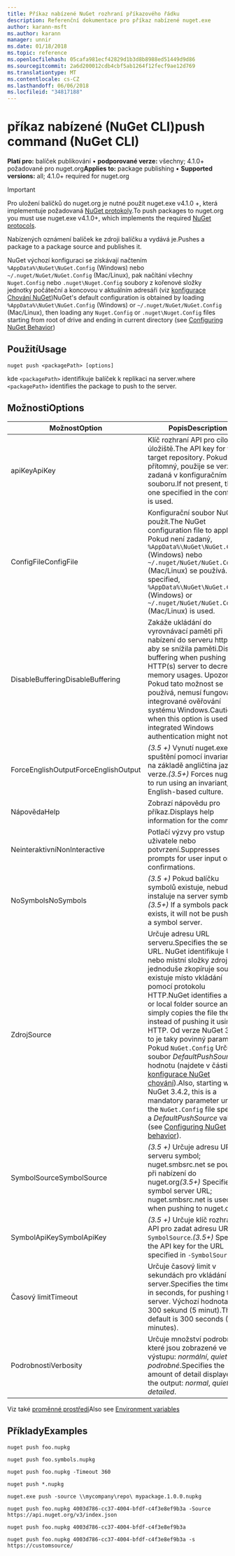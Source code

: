 ```yaml
---
title: Příkaz nabízené NuGet rozhraní příkazového řádku
description: Referenční dokumentace pro příkaz nabízené nuget.exe
author: karann-msft
ms.author: karann
manager: unnir
ms.date: 01/18/2018
ms.topic: reference
ms.openlocfilehash: 05cafa981ecf42829d1b3d8b8988ed51449d9d86
ms.sourcegitcommit: 2a6d200012cdb4cbf5ab1264f12fecf9ae12d769
ms.translationtype: MT
ms.contentlocale: cs-CZ
ms.lasthandoff: 06/06/2018
ms.locfileid: "34817188"
---
```

# <a name="push-command-nuget-cli"></a><span data-ttu-id="dcb3f-103">příkaz nabízené (NuGet CLI)</span><span class="sxs-lookup"><span data-stu-id="dcb3f-103">push command (NuGet CLI)</span></span>

<span data-ttu-id="dcb3f-104">**Platí pro:** balíček publikování &bullet; **podporované verze:** všechny; 4.1.0+ požadované pro nuget.org</span><span class="sxs-lookup"><span data-stu-id="dcb3f-104">**Applies to:** package publishing &bullet; **Supported versions:** all; 4.1.0+ required for nuget.org</span></span>

> [!Important]
> <span data-ttu-id="dcb3f-105">Pro uložení balíčků do nuget.org je nutné použít nuget.exe v4.1.0 +, která implementuje požadovaná [NuGet protokoly](../api/nuget-protocols.md).</span><span class="sxs-lookup"><span data-stu-id="dcb3f-105">To push packages to nuget.org you must use nuget.exe v4.1.0+, which implements the required [NuGet protocols](../api/nuget-protocols.md).</span></span>

<span data-ttu-id="dcb3f-106">Nabízených oznámení balíček ke zdroji balíčku a vydává je.</span><span class="sxs-lookup"><span data-stu-id="dcb3f-106">Pushes a package to a package source and publishes it.</span></span>

<span data-ttu-id="dcb3f-107">NuGet výchozí konfiguraci se získávají načtením `%AppData%\NuGet\NuGet.Config` (Windows) nebo `~/.nuget/NuGet/NuGet.Config` (Mac/Linux), pak načítání všechny `Nuget.Config` nebo `.nuget\Nuget.Config` soubory z kořenové složky jednotky počáteční a koncovou v aktuálním adresáři (viz [konfigurace Chování NuGet](../consume-packages/configuring-nuget-behavior.md))</span><span class="sxs-lookup"><span data-stu-id="dcb3f-107">NuGet's default configuration is obtained by loading `%AppData%\NuGet\NuGet.Config` (Windows) or `~/.nuget/NuGet/NuGet.Config` (Mac/Linux), then loading any `Nuget.Config` or `.nuget\Nuget.Config` files starting from root of drive and ending in current directory (see [Configuring NuGet Behavior](../consume-packages/configuring-nuget-behavior.md))</span></span>

## <a name="usage"></a><span data-ttu-id="dcb3f-108">Použití</span><span class="sxs-lookup"><span data-stu-id="dcb3f-108">Usage</span></span>

```cli
nuget push <packagePath> [options]
```

<span data-ttu-id="dcb3f-109">kde `<packagePath>` identifikuje balíček k replikaci na server.</span><span class="sxs-lookup"><span data-stu-id="dcb3f-109">where `<packagePath>` identifies the package to push to the server.</span></span>

## <a name="options"></a><span data-ttu-id="dcb3f-110">Možnosti</span><span class="sxs-lookup"><span data-stu-id="dcb3f-110">Options</span></span>

| <span data-ttu-id="dcb3f-111">Možnost</span><span class="sxs-lookup"><span data-stu-id="dcb3f-111">Option</span></span> | <span data-ttu-id="dcb3f-112">Popis</span><span class="sxs-lookup"><span data-stu-id="dcb3f-112">Description</span></span> |
| --- | --- |
| <span data-ttu-id="dcb3f-113">apiKey</span><span class="sxs-lookup"><span data-stu-id="dcb3f-113">ApiKey</span></span> | <span data-ttu-id="dcb3f-114">Klíč rozhraní API pro cílové úložiště.</span><span class="sxs-lookup"><span data-stu-id="dcb3f-114">The API key for the target repository.</span></span> <span data-ttu-id="dcb3f-115">Pokud není přítomný, použije se verze zadaná v konfiguračním souboru.</span><span class="sxs-lookup"><span data-stu-id="dcb3f-115">If not present,  the one specified in the config file is used.</span></span> |
| <span data-ttu-id="dcb3f-116">ConfigFile</span><span class="sxs-lookup"><span data-stu-id="dcb3f-116">ConfigFile</span></span> | <span data-ttu-id="dcb3f-117">Konfigurační soubor NuGet použít.</span><span class="sxs-lookup"><span data-stu-id="dcb3f-117">The NuGet configuration file to apply.</span></span> <span data-ttu-id="dcb3f-118">Pokud není zadaný, `%AppData%\NuGet\NuGet.Config` (Windows) nebo `~/.nuget/NuGet/NuGet.Config` (Mac/Linux) se používá.</span><span class="sxs-lookup"><span data-stu-id="dcb3f-118">If not specified, `%AppData%\NuGet\NuGet.Config` (Windows) or `~/.nuget/NuGet/NuGet.Config` (Mac/Linux) is used.</span></span>|
| <span data-ttu-id="dcb3f-119">DisableBuffering</span><span class="sxs-lookup"><span data-stu-id="dcb3f-119">DisableBuffering</span></span> | <span data-ttu-id="dcb3f-120">Zakáže ukládání do vyrovnávací paměti při nabízení do serveru http (s), aby se snížila paměti.</span><span class="sxs-lookup"><span data-stu-id="dcb3f-120">Disables buffering when pushing to an HTTP(s) server to decrease memory usages.</span></span> <span data-ttu-id="dcb3f-121">Upozornění: Pokud tato možnost se používá, nemusí fungovat integrované ověřování systému Windows.</span><span class="sxs-lookup"><span data-stu-id="dcb3f-121">Caution: when this option is used, integrated Windows authentication might not work.</span></span> |
| <span data-ttu-id="dcb3f-122">ForceEnglishOutput</span><span class="sxs-lookup"><span data-stu-id="dcb3f-122">ForceEnglishOutput</span></span> | <span data-ttu-id="dcb3f-123">*(3.5 +)*  Vynutí nuget.exe ke spuštění pomocí invariantní, na základě angličtina jazykové verze.</span><span class="sxs-lookup"><span data-stu-id="dcb3f-123">*(3.5+)* Forces nuget.exe to run using an invariant, English-based culture.</span></span> |
| <span data-ttu-id="dcb3f-124">Nápověda</span><span class="sxs-lookup"><span data-stu-id="dcb3f-124">Help</span></span> | <span data-ttu-id="dcb3f-125">Zobrazí nápovědu pro příkaz.</span><span class="sxs-lookup"><span data-stu-id="dcb3f-125">Displays help information for the command.</span></span> |
| <span data-ttu-id="dcb3f-126">Neinteraktivní</span><span class="sxs-lookup"><span data-stu-id="dcb3f-126">NonInteractive</span></span> | <span data-ttu-id="dcb3f-127">Potlačí výzvy pro vstup uživatele nebo potvrzení.</span><span class="sxs-lookup"><span data-stu-id="dcb3f-127">Suppresses prompts for user input or confirmations.</span></span> |
| <span data-ttu-id="dcb3f-128">NoSymbols</span><span class="sxs-lookup"><span data-stu-id="dcb3f-128">NoSymbols</span></span> | <span data-ttu-id="dcb3f-129">*(3.5 +)*  Pokud balíčku symbolů existuje, nebude instaluje na server symbol.</span><span class="sxs-lookup"><span data-stu-id="dcb3f-129">*(3.5+)* If a symbols package exists, it will not be pushed to a symbol server.</span></span> |
| <span data-ttu-id="dcb3f-130">Zdroj</span><span class="sxs-lookup"><span data-stu-id="dcb3f-130">Source</span></span> | <span data-ttu-id="dcb3f-131">Určuje adresu URL serveru.</span><span class="sxs-lookup"><span data-stu-id="dcb3f-131">Specifies the server URL.</span></span> <span data-ttu-id="dcb3f-132">NuGet identifikuje UNC nebo místní složky zdroje a jednoduše zkopíruje soubor existuje místo vkládání pomocí protokolu HTTP.</span><span class="sxs-lookup"><span data-stu-id="dcb3f-132">NuGet identifies a UNC or local folder source and simply copies the file there instead of pushing it using HTTP.</span></span>  <span data-ttu-id="dcb3f-133">Od verze NuGet 3.4.2, to je taky povinný parametr. Pokud `NuGet.Config` Určuje soubor *DefaultPushSource* hodnotu (najdete v části [konfigurace NuGet chování](../consume-packages/configuring-nuget-behavior.md)).</span><span class="sxs-lookup"><span data-stu-id="dcb3f-133">Also, starting with NuGet 3.4.2, this is a mandatory parameter unless the `NuGet.Config` file specifies a *DefaultPushSource* value (see [Configuring NuGet behavior](../consume-packages/configuring-nuget-behavior.md)).</span></span> |
| <span data-ttu-id="dcb3f-134">SymbolSource</span><span class="sxs-lookup"><span data-stu-id="dcb3f-134">SymbolSource</span></span> | <span data-ttu-id="dcb3f-135">*(3.5 +)*  Určuje adresu URL serveru symbol; nuget.smbsrc.net se používá při nabízení do nuget.org</span><span class="sxs-lookup"><span data-stu-id="dcb3f-135">*(3.5+)* Specifies the symbol server URL; nuget.smbsrc.net is used when pushing to nuget.org</span></span> |
| <span data-ttu-id="dcb3f-136">SymbolApiKey</span><span class="sxs-lookup"><span data-stu-id="dcb3f-136">SymbolApiKey</span></span> | <span data-ttu-id="dcb3f-137">*(3.5 +)*  Určuje klíč rozhraní API pro zadat adresu URL v `-SymbolSource`.</span><span class="sxs-lookup"><span data-stu-id="dcb3f-137">*(3.5+)* Specifies the API key for the URL specified in `-SymbolSource`.</span></span> |
| <span data-ttu-id="dcb3f-138">Časový limit</span><span class="sxs-lookup"><span data-stu-id="dcb3f-138">Timeout</span></span> | <span data-ttu-id="dcb3f-139">Určuje časový limit v sekundách pro vkládání na server.</span><span class="sxs-lookup"><span data-stu-id="dcb3f-139">Specifies the timeout, in seconds, for pushing to a server.</span></span> <span data-ttu-id="dcb3f-140">Výchozí hodnota je 300 sekund (5 minut).</span><span class="sxs-lookup"><span data-stu-id="dcb3f-140">The default is 300 seconds (5 minutes).</span></span> |
| <span data-ttu-id="dcb3f-141">Podrobnosti</span><span class="sxs-lookup"><span data-stu-id="dcb3f-141">Verbosity</span></span> | <span data-ttu-id="dcb3f-142">Určuje množství podrobností, které jsou zobrazené ve výstupu: *normální*, *quiet*, *podrobné*.</span><span class="sxs-lookup"><span data-stu-id="dcb3f-142">Specifies the amount of detail displayed in the output: *normal*, *quiet*, *detailed*.</span></span> |

<span data-ttu-id="dcb3f-143">Viz také [proměnné prostředí](cli-ref-environment-variables.md)</span><span class="sxs-lookup"><span data-stu-id="dcb3f-143">Also see [Environment variables](cli-ref-environment-variables.md)</span></span>

## <a name="examples"></a><span data-ttu-id="dcb3f-144">Příklady</span><span class="sxs-lookup"><span data-stu-id="dcb3f-144">Examples</span></span>

```cli
nuget push foo.nupkg

nuget push foo.symbols.nupkg

nuget push foo.nupkg -Timeout 360

nuget push *.nupkg

nuget.exe push -source \\mycompany\repo\ mypackage.1.0.0.nupkg

nuget push foo.nupkg 4003d786-cc37-4004-bfdf-c4f3e8ef9b3a -Source https://api.nuget.org/v3/index.json

nuget push foo.nupkg 4003d786-cc37-4004-bfdf-c4f3e8ef9b3a

nuget push foo.nupkg 4003d786-cc37-4004-bfdf-c4f3e8ef9b3a -s https://customsource/
```
